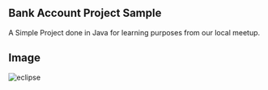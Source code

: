 ## Bank Account Project Sample

A Simple Project done in Java for learning purposes from our local meetup. 


## Image

![eclipse](https://user-images.githubusercontent.com/11560987/37263323-97038f9c-2575-11e8-9bd5-b8992b7fbb18.PNG)

